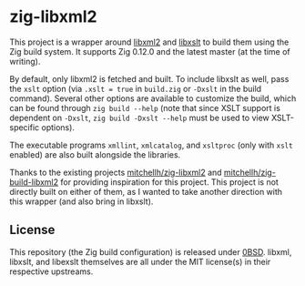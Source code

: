 # zig-libxml2

This project is a wrapper around
[libxml2](https://gitlab.gnome.org/GNOME/libxml2) and
[libxslt](https://gitlab.gnome.org/GNOME/libxslt) to build them using the Zig
build system. It supports Zig 0.12.0 and the latest master (at the time of
writing).

By default, only libxml2 is fetched and built. To include libxslt as well, pass
the `xslt` option (via `.xslt = true` in `build.zig` or `-Dxslt` in the build
command). Several other options are available to customize the build, which can
be found through `zig build --help` (note that since XSLT support is dependent
on `-Dxslt`, `zig build -Dxslt --help` must be used to view XSLT-specific
options).

The executable programs `xmllint`, `xmlcatalog`, and `xsltproc` (only with
`xslt` enabled) are also built alongside the libraries.

Thanks to the existing projects
[mitchellh/zig-libxml2](https://github.com/mitchellh/zig-libxml2) and
[mitchellh/zig-build-libxml2](https://github.com/mitchellh/zig-build-libxml2/)
for providing inspiration for this project. This project is not directly built
on either of them, as I wanted to take another direction with this wrapper (and
also bring in libxslt).

## License

This repository (the Zig build configuration) is released under
[0BSD](https://spdx.org/licenses/0BSD.html). libxml, libxslt, and libexslt
themselves are all under the MIT license(s) in their respective upstreams.
